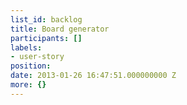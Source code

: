 ```yaml
---
list_id: backlog
title: Board generator
participants: []
labels:
- user-story
position: 
date: 2013-01-26 16:47:51.000000000 Z
more: {}
---
```


